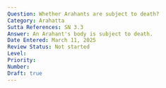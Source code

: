 ```yaml
---
Question: Whether Arahants are subject to death?
Category: Arahatta
Sutta References: SN 3.3
Answer: An Arahant's body is subject to death.
Date Entered: March 11, 2025
Review Status: Not started
Level: 
Priority: 
Number: 
Draft: true
---
```

